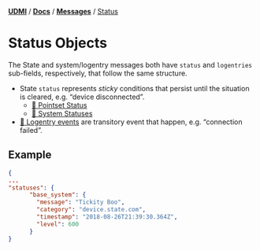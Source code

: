 [**UDMI**](../../) / [**Docs**](../) / [**Messages**](./)
/ [Status](#)

# Status Objects

The State and system/logentry messages both have `status` and `logentries` sub-fields, respectively, that
follow the same structure.

- State `status` represents _sticky_ conditions that persist until the situation is cleared, e.g.
  “device disconnected”.
    - [🧬 Pointset Status](../../gencode/docs/state.html#pointset_points_pattern1_status) 
    - [🧬 System Statuses](../../gencode/docs/state.html#system_statuses)
- [🧬 Logentry events](../../gencode/docs/event_system.html#logentries) are transitory event that
  happen, e.g. “connection failed”.

## Example
```json
{
...
"statuses": {
      "base_system": {
        "message": "Tickity Boo",
        "category": "device.state.com",
        "timestamp": "2018-08-26T21:39:30.364Z",
        "level": 600
      }
}
```
